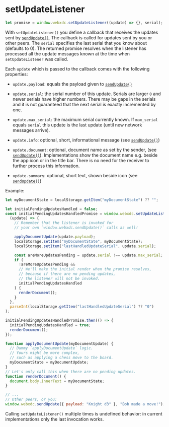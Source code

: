 # setUpdateListener

```js
let promise = window.webxdc.setUpdateListener((update) => {}, serial);
```

With `setUpdateListener()` you define a callback that receives the updates
sent by [`sendUpdate()`]. The callback is called for updates sent by you or other peers.
The `serial` specifies the last serial that you know about (defaults to 0). 
The returned promise resolves when the listener has processed all the update messages known at the time when  `setUpdateListener` was called. 

Each `update` which is passed to the callback comes with the following properties: 

- `update.payload`: equals the payload given to [`sendUpdate()`]

- `update.serial`: the serial number of this update.
  Serials are larger `0` and newer serials have higher numbers.
  There may be gaps in the serials
  and it is not guaranteed that the next serial is exactly incremented by one.

- `update.max_serial`: the maximum serial currently known.
  If `max_serial` equals `serial` this update is the last update (until new network messages arrive).

- `update.info`: optional, short, informational message (see [`sendUpdate()`])

- `update.document`: optional, document name as set by the sender, (see [`sendUpdate()`]).
  Implementations show the document name e.g. beside the app icon or in the title bar.
  There is no need for the receiver to further process this information.

- `update.summary`: optional, short text, shown beside icon (see [`sendUpdate()`])

Example:

```js
let myDocumentState = localStorage.getItem("myDocumentState") ?? "";

let initialPendingUpdatesHandled = false;
const initialPendingUpdatesHandledPromise = window.webxdc.setUpdateListener(
  (update) => {
    // Remember that the listener is invoked for
    // your own `window.webxdc.sendUpdate()` calls as well!

    applyDocumentUpdate(update.payload);
    localStorage.setItem("myDocumentState", myDocumentState);
    localStorage.setItem("lastHandledUpdateSerial", update.serial);

    const areMoreUpdatesPending = update.serial !== update.max_serial;
    if (
      !areMoreUpdatesPending &&
      // We'll make the initial render when the promise resolves,
      // because if there are no pending updates,
      // the listener will not be invoked.
      initialPendingUpdatesHandled
    ) {
      renderDocument();
    }
  },
  parseInt(localStorage.getItem("lastHandledUpdateSerial") ?? "0")
);

initialPendingUpdatesHandledPromise.then(() => {
  initialPendingUpdatesHandled = true;
  renderDocument();
});

function applyDocumentUpdate(myDocumentUpdate) {
  // Dummy `applyDocumentUpdate` logic.
  // Yours might be more complex,
  // such as applying a chess move to the board.
  myDocumentState = myDocumentUpdate;
}
// Let's only call this when there are no pending updates.
function renderDocument() {
  document.body.innerText = myDocumentState;
}

// ...
// Other peers, or you:
window.webxdc.sendUpdate({ payload: "Knight d3" }, "Bob made a move!");
```

Calling `setUpdateListener()` multiple times is undefined behavior: in current implementations only the last invocation works.

[`sendUpdate()`]: ./sendUpdate.html
